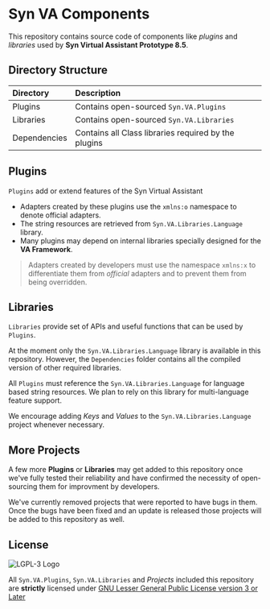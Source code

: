 # Syn VA Components

This repository contains source code of components like _plugins_ and _libraries_ used by **Syn Virtual Assistant Prototype 8.5**.

## Directory Structure

|Directory|Description|
|:----|:----|
|Plugins|Contains open-sourced `Syn.VA.Plugins`|
|Libraries|Contains open-sourced `Syn.VA.Libraries`|
|Dependencies|Contains all Class libraries required by the plugins|

## Plugins

`Plugins` add or extend features of the Syn Virtual Assistant

* Adapters created by these plugins use the `xmlns:o` namespace to denote official adapters.
* The string resources are retrieved from `Syn.VA.Libraries.Language` library.
* Many plugins may depend on internal libraries specially designed for the **VA Framework**.

>Adapters created by developers must use the namespace `xmlns:x` to differentiate them from _official_ adapters and to prevent them from being overridden.

## Libraries

`Libraries` provide set of APIs and useful functions that can be used by `Plugins`.

At the moment only the `Syn.VA.Libraries.Language` library is available in this repository. However, the `Dependencies` folder contains all the compiled version of other required libraries.

All `Plugins` must reference the `Syn.VA.Libraries.Language` for language based string resources. We plan to rely on this library for multi-language feature support.

We encourage adding _Keys_ and _Values_ to the `Syn.VA.Libraries.Language` project whenever necessary.

## More Projects
A few more **Plugins** or **Libraries**  may get added to this repository once we've fully tested their reliability and have confirmed the necessity of open-sourcing them for improvment by developers.

We've currently removed projects that were reported to have bugs in them. Once the bugs have been fixed and an update is released those projects will be added to this repository as well.

## License

![LGPL-3 Logo](https://www.gnu.org/graphics/lgplv3-147x51.png)

All `Syn.VA.Plugins`, `Syn.VA.Libraries` and _Projects_  included this repository are **strictly** licensed under [GNU Lesser General Public License version 3 or Later](https://www.gnu.org/licenses/lgpl-3.0.html)

